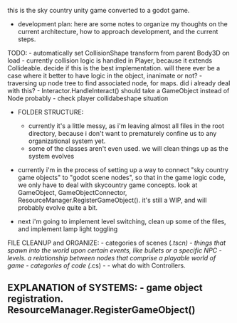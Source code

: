 this is the sky country unity game converted to a godot game. 

* development plan:
here are some notes to organize my thoughts on the current architecture, how to approach development, and the current steps. 

TODO:
	- automatically set CollisionShape transform from parent Body3D on load
	- currently collision logic is handled in Player, because it extends Collideable. decide if this is the best implementation. will there ever be a case where it better to have logic in the object, inanimate or not?
	- traversing up node tree to find associated node, for maps. did i already deal with this? 
	- Interactor.HandleInteract() should take a GameObject instead of Node probably 
	- check player collidabeshape situation
	
- FOLDER STRUCTURE:
	- currently it's a little messy, as i'm leaving almost all files in the root directory, because i don't want to prematurely confine us to any organizational system yet.
	- some of the classes aren't even used. we will clean things up as the system evolves
	
- currently i'm in the process of setting up a way to connect "sky country game objects" to "godot scene nodes", so that in the game logic code, we only have to deal with skycountry game concepts. look at GameObject, GameObjectConnector, ResourceManager.RegisterGameObject(). it's still a WIP, and will probably evolve quite a bit. 

- next i'm going to implement level switching, clean up some of the files, and implement lamp light toggling 

FILE CLEANUP and ORGANIZE:
	- categories of scenes (*.tscn)
		- things that spawn into the world upon certain events, like bullets or a specific NPC
		- levels. a relationship between nodes that comprise a playable world of game
	- categories of code (*.cs)
		- 
	- what do with Controllers. 
		
		
EXPLANATION of SYSTEMS:
	- game object registration. ResourceManager.RegisterGameObject()
-----
